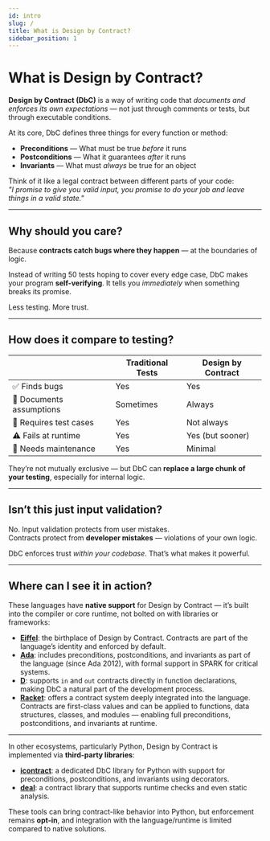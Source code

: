 ```yaml
---
id: intro
slug: /
title: What is Design by Contract?
sidebar_position: 1
---
```


# What is Design by Contract?

**Design by Contract (DbC)** is a way of writing code that *documents and enforces its own expectations* — not just through comments or tests, but through executable conditions.

At its core, DbC defines three things for every function or method:

- **Preconditions** — What must be true *before* it runs
- **Postconditions** — What it guarantees *after* it runs
- **Invariants** — What must *always* be true for an object

Think of it like a legal contract between different parts of your code:  
_"I promise to give you valid input, you promise to do your job and leave things in a valid state."_

---

## Why should you care?

Because **contracts catch bugs where they happen** — at the boundaries of logic.

Instead of writing 50 tests hoping to cover every edge case, DbC makes your program **self-verifying**. It tells you *immediately* when something breaks its promise.

Less testing. More trust.

---

## How does it compare to testing?

| | Traditional Tests | Design by Contract |
|--|-------------------|--------------------|
| ✅ Finds bugs | Yes | Yes |
| 🧠 Documents assumptions | Sometimes | Always |
| 🧪 Requires test cases | Yes | Not always |
| ⚠️ Fails at runtime | Yes | Yes (but sooner) |
| 🔁 Needs maintenance | Yes | Minimal |

They’re not mutually exclusive — but DbC can **replace a large chunk of your testing**, especially for internal logic.

---

## Isn’t this just input validation?

No. Input validation protects from user mistakes.  
Contracts protect from **developer mistakes** — violations of your own logic.

DbC enforces trust *within your codebase*. That’s what makes it powerful.

---

## Where can I see it in action?

These languages have **native support** for Design by Contract — it’s built into the compiler or core runtime, not bolted on with libraries or frameworks:

- [**Eiffel**](./eiffel): the birthplace of Design by Contract. Contracts are part of the language’s identity and enforced by default.
- [**Ada**](./ada): includes preconditions, postconditions, and invariants as part of the language (since Ada 2012), with formal support in SPARK for critical systems.
- [**D**](./d): supports `in` and `out` contracts directly in function declarations, making DbC a natural part of the development process.
- [**Racket**](./racket): offers a contract system deeply integrated into the language. Contracts are first-class values and can be applied to functions, data structures, classes, and modules — enabling full preconditions, postconditions, and invariants at runtime.

---

In other ecosystems, particularly Python, Design by Contract is implemented via **third-party libraries**:

- [**icontract**](https://github.com/Parquery/icontract): a dedicated DbC library for Python with support for preconditions, postconditions, and invariants using decorators.
- [**deal**](https://github.com/life4/deal): a contract library that supports runtime checks and even static analysis.

These tools can bring contract-like behavior into Python, but enforcement remains **opt-in**, and integration with the language/runtime is limited compared to native solutions.

